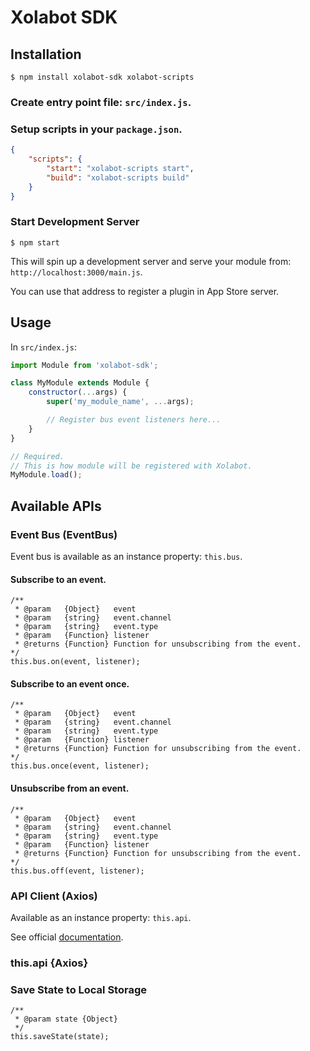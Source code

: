 # Xolabot SDK

## Installation

```
$ npm install xolabot-sdk xolabot-scripts
```

### Create entry point file: `src/index.js`.

### Setup scripts in your `package.json`.

```json
{
    "scripts": {
        "start": "xolabot-scripts start",
        "build": "xolabot-scripts build"
    }
}
```

### Start Development Server

```
$ npm start
```

This will spin up a development server and serve your module from: `http://localhost:3000/main.js`.

You can use that address to register a plugin in App Store server.

## Usage

In `src/index.js`:

```javascript
import Module from 'xolabot-sdk';

class MyModule extends Module {
    constructor(...args) {
        super('my_module_name', ...args);

        // Register bus event listeners here...
    }
}

// Required.
// This is how module will be registered with Xolabot.
MyModule.load();
```

## Available APIs

### Event Bus (EventBus)

Event bus is available as an instance property: `this.bus`.

#### Subscribe to an event.

```
/**
 * @param   {Object}   event
 * @param   {string}   event.channel
 * @param   {string}   event.type
 * @param   {Function} listener
 * @returns {Function} Function for unsubscribing from the event.
*/
this.bus.on(event, listener);
```

#### Subscribe to an event once.

```
/**
 * @param   {Object}   event
 * @param   {string}   event.channel
 * @param   {string}   event.type
 * @param   {Function} listener
 * @returns {Function} Function for unsubscribing from the event.
*/
this.bus.once(event, listener);
```

#### Unsubscribe from an event.

```
/**
 * @param   {Object}   event
 * @param   {string}   event.channel
 * @param   {string}   event.type
 * @param   {Function} listener
 * @returns {Function} Function for unsubscribing from the event.
*/
this.bus.off(event, listener);
```

### API Client (Axios)

Available as an instance property: `this.api`.

See official [documentation](https://github.com/axios/axios).

### this.api {Axios}

### Save State to Local Storage

```
/**
 * @param state {Object}
 */
this.saveState(state);
```
